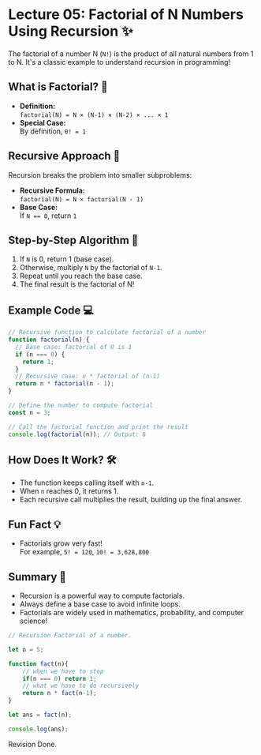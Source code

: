 # Lecture 05: Factorial of N Numbers Using Recursion ✨

The factorial of a number N (`N!`) is the product of all natural numbers from 1 to N. It's a classic example to understand recursion in programming!

## What is Factorial? 🤔

- **Definition:**  
  `factorial(N) = N × (N-1) × (N-2) × ... × 1`
- **Special Case:**  
  By definition, `0! = 1`

## Recursive Approach 🔁

Recursion breaks the problem into smaller subproblems:

- **Recursive Formula:**  
  `factorial(N) = N × factorial(N - 1)`
- **Base Case:**  
  If `N == 0`, return `1`

## Step-by-Step Algorithm 📝

1. If `N` is 0, return 1 (base case).
2. Otherwise, multiply `N` by the factorial of `N-1`.
3. Repeat until you reach the base case.
4. The final result is the factorial of N!

## Example Code 💻

```javascript
// Recursive function to calculate factorial of a number
function factorial(n) {
  // Base case: factorial of 0 is 1
  if (n === 0) {
    return 1;
  }
  // Recursive case: n * factorial of (n-1)
  return n * factorial(n - 1);
}

// Define the number to compute factorial
const n = 3;

// Call the factorial function and print the result
console.log(factorial(n)); // Output: 6
```

## How Does It Work? 🛠️

- The function keeps calling itself with `n-1`.
- When `n` reaches 0, it returns 1.
- Each recursive call multiplies the result, building up the final answer.

## Fun Fact 💡

- Factorials grow very fast!  
  For example, `5! = 120`, `10! = 3,628,800`

## Summary 🎉

- Recursion is a powerful way to compute factorials.
- Always define a base case to avoid infinite loops.
- Factorials are widely used in mathematics, probability, and computer science!

```js
// Recursion Factorial of a number.

let n = 5;

function fact(n){
    // when we have to stop
    if(n === 0) return 1;
    // what we have to do recursively
    return n * fact(n-1);
}

let ans = fact(n);

console.log(ans);
```

Revision Done.